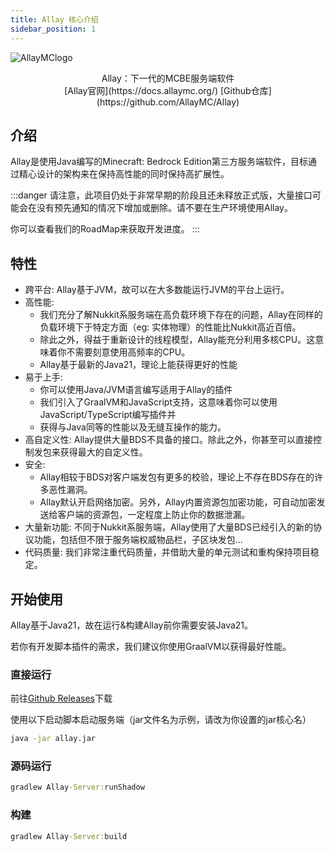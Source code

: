 ```yaml
---
title: Allay 核心介绍
sidebar_position: 1
---
```


![AllayMClogo](https://www.minebbs.com/data/attachments/75/75565-950caff3b64670c4eee997d282381218.jpg)
<center>Allay：下一代的MCBE服务端软件</center>
<center>[Allay官网](https://docs.allaymc.org/)
[Github仓库](https://github.com/AllayMC/Allay)</center>

## 介绍

Allay是使用Java编写的Minecraft: Bedrock Edition第三方服务端软件，目标通过精心设计的架构来在保持高性能的同时保持高扩展性。

:::danger
请注意，此项目仍处于非常早期的阶段且还未释放正式版，大量接口可能会在没有预先通知的情况下增加或删除。请不要在生产环境使用Allay。

你可以查看我们的RoadMap来获取开发进度。
:::

## 特性

- 跨平台: Allay基于JVM，故可以在大多数能运行JVM的平台上运行。
- 高性能:
    - 我们充分了解Nukkit系服务端在高负载环境下存在的问题，Allay在同样的负载环境下于特定方面（eg: 实体物理）的性能比Nukkit高近百倍。
    - 除此之外，得益于重新设计的线程模型，Allay能充分利用多核CPU。这意味着你不需要刻意使用高频率的CPU。
    - Allay基于最新的Java21，理论上能获得更好的性能
- 易于上手:
    - 你可以使用Java/JVM语言编写适用于Allay的插件
    - 我们引入了GraalVM和JavaScript支持，这意味着你可以使用JavaScript/TypeScript编写插件并
    - 获得与Java同等的性能以及无缝互操作的能力。
- 高自定义性: Allay提供大量BDS不具备的接口。除此之外，你甚至可以直接控制发包来获得最大的自定义性。
- 安全:
    - Allay相较于BDS对客户端发包有更多的校验，理论上不存在BDS存在的许多恶性漏洞。
    - Allay默认开启网络加密。另外，Allay内置资源包加密功能，可自动加密发送给客户端的资源包，一定程度上防止你的数据泄漏。
- 大量新功能: 不同于Nukkit系服务端，Allay使用了大量BDS已经引入的新的协议功能，包括但不限于服务端权威物品栏，子区块发包...
- 代码质量: 我们非常注重代码质量，并借助大量的单元测试和重构保持项目稳定。

## 开始使用

Allay基于Java21，故在运行&构建Allay前你需要安装Java21。

若你有开发脚本插件的需求，我们建议你使用GraalVM以获得最好性能。

### 直接运行

前往[Github Releases](https://github.com/AllayMC/Allay/releases)下载

使用以下启动脚本启动服务端（jar文件名为示例，请改为你设置的jar核心名）

```cmd
java -jar allay.jar
```

### 源码运行

```cmd
gradlew Allay-Server:runShadow
```

### 构建

```cmd
gradlew Allay-Server:build
```

